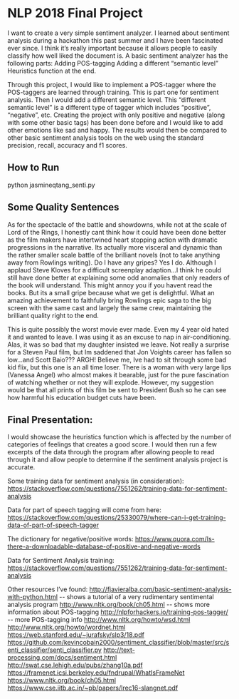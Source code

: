 # NLP 2018 Final Project 

I want to create a very simple sentiment analyzer. I learned about sentiment analysis during a hackathon this past summer and I have been fascinated ever since. I think it’s really important because it allows people to easily classify how well liked the document is. 
A basic sentiment analyzer has the following parts: 
Adding POS-tagging 
Adding a different “semantic level” 
Heuristics function at the end. 

Through this project, I would like to implement a POS-tagger where the POS-taggers are learned through training. This is part one for sentiment analysis. Then I would add a different semantic level. This “different semantic level” is a different type of tagger which includes “positive”, “negative”, etc. Creating the project with only positive and negative (along with some other basic tags) has been done before and I would like to add other emotions like sad and happy. The results would then be compared to other basic sentiment analysis tools on the web using the standard precision, recall, accuracy and f1 scores. 

## How to Run
python jasmineqtang_senti.py 


## Some Quality Sentences
As for the spectacle of the battle and showdowns, while not at the scale of Lord of the Rings, I honestly cant think how it could have been done better as the film makers have intertwined heart stopping action with dramatic progressions in the narrative. Its actually more visceral and dynamic than the rather smaller scale battle of the brilliant novels (not to take anything away from Rowlings writing). Do I have any gripes? Yes I do. Although I applaud Steve Kloves for a difficult screenplay adaption...I think he could still have done better at explaining some odd anomalies that only readers of the book will understand. This might annoy you if you havent read the books. But its a small gripe because what we get is delightful. What an amazing achievement to faithfully bring Rowlings epic saga to the big screen with the same cast and largely the same crew, maintaining the brilliant quality right to the end.

This is quite possibly the worst movie ever made. Even my 4 year old hated it and wanted to leave. I was using it as an excuse to nap in air-conditioning. Alas, it was so bad that my daughter insisted we leave. Not really a surprise for a Steven Paul film, but Im saddened that Jon Voights career has fallen so low...and Scott Baio??? ARGH! Believe me, Ive had to sit through some bad kid flix, but this one is an all time loser. There is a woman with very large lips (Vanessa Angel) who almost makes it bearable, just for the pure fascination of watching whether or not they will explode. However, my suggestion would be that all prints of this film be sent to President Bush so he can see how harmful his education budget cuts have been.





## Final Presentation: 
I would showcase the heuristics function which is affected by the number of categories of feelings that creates a good score. I would then run a few excerpts of the data through the program after allowing people to read through it and allow people to determine if the sentiment analysis project is accurate. 

Some training data for sentiment analysis (in consideration):
https://stackoverflow.com/questions/7551262/training-data-for-sentiment-analysis 

Data for part of speech tagging will come from here: 
https://stackoverflow.com/questions/25330079/where-can-i-get-training-data-of-part-of-speech-tagger

The dictionary for negative/positive words: https://www.quora.com/Is-there-a-downloadable-database-of-positive-and-negative-words 

Data for Sentiment Analysis training: 
https://stackoverflow.com/questions/7551262/training-data-for-sentiment-analysis 


Other resources I’ve found: 
http://fjavieralba.com/basic-sentiment-analysis-with-python.html -- shows a tutorial of a very rudimentary sentimental analysis program
http://www.nltk.org/book/ch05.html -- shows more information about POS-tagging
http://nlpforhackers.io/training-pos-tagger/ -- more POS-tagging info
http://www.nltk.org/howto/wsd.html
http://www.nltk.org/howto/wordnet.html
https://web.stanford.edu/~jurafsky/slp3/18.pdf
https://github.com/kevincobain2000/sentiment_classifier/blob/master/src/senti_classifier/senti_classifier.py
http://text-processing.com/docs/sentiment.html
http://swat.cse.lehigh.edu/pubs/zhang10a.pdf
https://framenet.icsi.berkeley.edu/fndrupal/WhatIsFrameNet
https://www.nltk.org/book/ch05.html
https://www.cse.iitb.ac.in/~pb/papers/lrec16-slangnet.pdf

